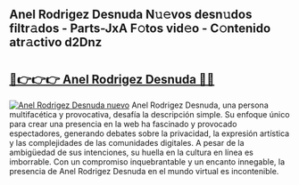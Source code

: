 ## Anel Rodrigez Desnuda N𝚞𝚎vos desn𝚞dos filtr𝚊dos - Parts-JxA F𝚘tos vid𝚎o - C𝚘ntenido atr𝚊ctivo d2Dnz

# <h2><a href="http://mb9stk.tromn.icu/?c=Anel+Rodrigez+Desnuda">🔗👉👉👉 Anel Rodrigez Desnuda 🔗🔗</a></h2>

[![Anel Rodrigez Desnuda nuevo](https://i.imgur.com/pEAQMta.gif)](http://mb9stk.tromn.icu/?c=Anel+Rodrigez+Desnuda)
Anel Rodrigez Desnuda, una persona multifacética y provocativa, desafía la descripción simple. Su enfoque único para crear una presencia en la web ha fascinado y provocado espectadores, generando debates sobre la privacidad, la expresión artística y las complejidades de las comunidades digitales. A pesar de la ambigüedad de sus intenciones, su huella en la cultura en línea es imborrable. Con un compromiso inquebrantable y un encanto innegable, la presencia de Anel Rodrigez Desnuda en el mundo virtual es incontenible.

